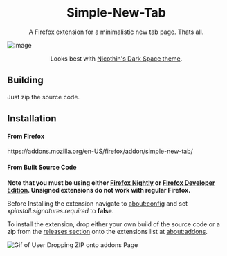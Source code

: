 <h1 align="center">Simple-New-Tab</h1>
<p align="center">A Firefox extension for a minimalistic new tab page. Thats all.</p>

![image](https://user-images.githubusercontent.com/61917048/133905721-b16cd510-89d0-4a4c-95dd-bf5a5b94d9aa.png)
<p align="center">Looks best with <a href=https://github.com/nicoth-in/Dark-Space-Theme>Nicothin's Dark Space theme</a>.</p>

<h2>Building</h2>
Just zip the source code.

<h2>Installation</h2>

<h4>From Firefox</h4>
https://addons.mozilla.org/en-US/firefox/addon/simple-new-tab/

<h4>From Built Source Code</h4>

<b>Note that you must be using either [Firefox Nightly](https://www.mozilla.org/en-US/firefox/channel/desktop/#nightly) or [Firefox Developer Edition](https://www.mozilla.org/en-US/firefox/developer/). Unsigned extensions do not work with regular Firefox.</b>

Before Installing the extension navigate to [about:config](about:config) and set *xpinstall.signatures.required* to **false**.

To install the extension, drop either your own build of the source code or a zip from the [releases section](https://github.com/ThatCrispyToast/Simple-New-Tab/releases) onto the extensions list at [about:addons](about:addons).

![Gif of User Dropping ZIP onto addons Page](https://media4.giphy.com/media/9DebsQlodranIJ2kHG/giphy.gif?cid=790b761105cb79f1e7a23d79a57735ff6afca280dc09ccdf&rid=giphy.gif)
